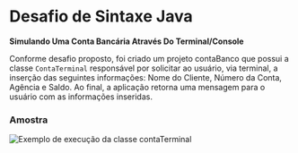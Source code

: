 # Desafio de Sintaxe Java

**Simulando Uma Conta Bancária Através Do Terminal/Console**

Conforme desafio proposto, foi criado um projeto contaBanco que possui a classe `ContaTerminal` responsável por solicitar ao usuário, via terminal, a inserção das seguintes informações: Nome do Cliente, Número da Conta, Agência e Saldo. Ao final, a aplicação retorna uma mensagem para o usuário com as informações inseridas.

### Amostra

![Exemplo de execução da classe contaTerminal](https://github.com/sarahrubia/contaBanco/assets/52300436/8f84db69-5695-4b13-9cc4-92b2b172c16b)
